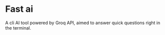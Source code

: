 # Fast ai

A cli AI tool powered by Groq API, aimed to answer quick questions right in the terminal.
